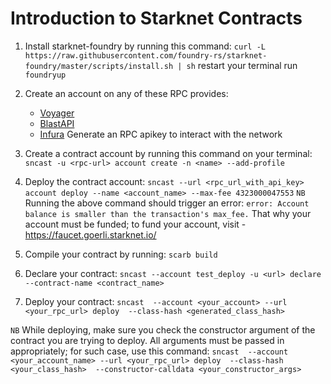 # Introduction to Starknet Contracts
1. Install starknet-foundry by running this command:
`curl -L https://raw.githubusercontent.com/foundry-rs/starknet-foundry/master/scripts/install.sh | sh`
restart your terminal
run `foundryup`

2. Create an account on any of these RPC provides:
    - [Voyager](https://voyager.online/)
    - [BlastAPI](https://starknet-testnet.blastapi.io)
    - [Infura](https://www.infura.io/)
    Generate an RPC apikey to interact with the network

3. Create a contract account by running this command on your terminal:
`sncast -u <rpc-url> account create -n <name> --add-profile`

4. Deploy the contract account:
`sncast --url <rpc_url_with_api_key> account deploy --name <account_name> --max-fee 4323000047553`
`NB`
Running the above command should trigger an error: 
`error: Account balance is smaller than the transaction's max_fee.`
That why your account must be funded; to fund your account, visit - https://faucet.goerli.starknet.io/ 

5. Compile your contract by running: `scarb build`

6. Declare your contract:
`sncast --account test_deploy -u <url> declare --contract-name <contract_name>`

7. Deploy your contract:
`sncast  --account <your_account> --url <your_rpc_url> deploy  --class-hash <generated_class_hash>`

`NB`
While deploying, make sure you check the constructor argument of the contract you are trying to deploy. All arguments must be passed in appropriately; for such case, use this command:
```sncast  --account <your_account_name> --url <your_rpc_url> deploy  --class-hash <your_class_hash>  --constructor-calldata <your_constructor_args>```

